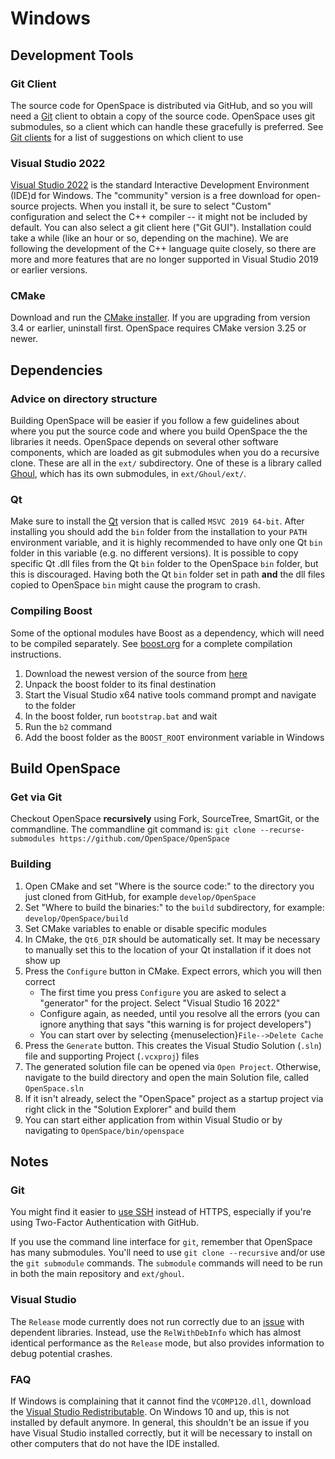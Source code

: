# Windows

## Development Tools
### Git Client
The source code for OpenSpace is distributed via GitHub, and so you will need a [Git](https://github.com/OpenSpace/OpenSpace/wiki/Git) client to obtain a copy of the source code. OpenSpace uses git submodules, so a client which can handle these gracefully is preferred. See [Git clients](../git) for a list of suggestions on which client to use

### Visual Studio 2022
[Visual Studio 2022](http://www.visualstudio.com) is the standard Interactive Development Environment (IDE)d for Windows. The "community" version is a free download for open-source projects. When you install it, be sure to select "Custom" configuration and select the C++ compiler -- it might not be included by default. You can also select a git client here ("Git GUI"). Installation could take a while (like an hour or so, depending on the machine). We are following the development of the C++ language quite closely, so there are more and more features that are no longer supported in Visual Studio 2019 or earlier versions.

### CMake
Download and run the [CMake installer](https://cmake.org/download/). If you are upgrading from version 3.4 or earlier, uninstall first. OpenSpace requires CMake version 3.25 or newer.


## Dependencies
### Advice on directory structure
Building OpenSpace will be easier if you follow a few guidelines about where you put the source code and where you build OpenSpace the the libraries it needs. OpenSpace depends on several other software components, which are loaded as git submodules when you do a recursive clone. These are all in the `ext/` subdirectory. One of these is a library called [Ghoul](https://github.com/OpenSpace/Ghoul), which has its own submodules, in `ext/Ghoul/ext/`.

### Qt
Make sure to install the [Qt](https://www.qt.io/download) version that is called `MSVC 2019 64-bit`. After installing you should add the `bin` folder from the installation to your `PATH` environment variable, and it is highly recommended to have only one Qt `bin` folder in this variable (e.g. no different versions). It is possible to copy specific Qt .dll files from the Qt `bin` folder to the OpenSpace `bin` folder, but this is discouraged. Having both the Qt `bin` folder set in path **and** the dll files copied to OpenSpace `bin` might cause the program to crash.

### Compiling Boost
Some of the optional modules have Boost as a dependency, which will need to be compiled separately. See [boost.org](https://www.boost.org) for a complete compilation instructions.
  1. Download the newest version of the source from [here](https://www.boost.org/users/download/)
  1. Unpack the boost folder to its final destination
  1. Start the Visual Studio x64 native tools command prompt and navigate to the folder
  1. In the boost folder, run `bootstrap.bat` and wait
  1. Run the `b2` command
  1. Add the boost folder as the `BOOST_ROOT` environment variable in Windows


## Build OpenSpace
### Get via Git
Checkout OpenSpace **recursively** using Fork, SourceTree, SmartGit, or the commandline. The commandline git command is: `git clone --recurse-submodules https://github.com/OpenSpace/OpenSpace`

### Building
  1. Open CMake and set "Where is the source code:" to the directory you just cloned from GitHub, for example `develop/OpenSpace`
  1. Set "Where to build the binaries:" to the `build` subdirectory, for example: `develop/OpenSpace/build`
  1. Set CMake variables to enable or disable specific modules
  1. In CMake, the `Qt6_DIR` should be automatically set. It may be necessary to manually set this to the location of your Qt installation if it does not show up
  1. Press the `Configure` button in CMake. Expect errors, which you will then correct
     - The first time you press `Configure` you are asked to select a "generator" for the project. Select "Visual Studio 16 2022"
     - Configure again, as needed, until you resolve all the errors (you can ignore anything that says "this warning is for project developers")
     - You can start over by selecting {menuselection}`File-->Delete Cache`
  1. Press the `Generate` button. This creates the Visual Studio Solution (`.sln`) file and supporting Project (`.vcxproj`) files
  1. The generated solution file can be opened via `Open Project`. Otherwise, navigate to the build directory and open the main Solution file, called `OpenSpace.sln`
  1. If it isn't already, select the "OpenSpace" project as a startup project via right click in the "Solution Explorer" and build them
  1. You can start either application from within Visual Studio or by navigating to `OpenSpace/bin/openspace`


## Notes
### Git
You might find it easier to [use SSH](https://help.github.com/articles/generating-an-ssh-key/) instead of HTTPS, especially if you're using Two-Factor Authentication with GitHub.

If you use the command line interface for `git`, remember that OpenSpace has many submodules. You'll need to use `git clone --recursive` and/or use the `git submodule` commands. The `submodule` commands will need to be run in both the main repository and `ext/ghoul`.

### Visual Studio
The `Release` mode currently does not run correctly due to an [issue](https://github.com/OpenSpace/OpenSpace/issues/1657) with dependent libraries. Instead, use the `RelWithDebInfo` which has almost identical performance as the `Release` mode, but also provides information to debug potential crashes.

### FAQ
If Windows is complaining that it cannot find the `VCOMP120.dll`, download the [Visual Studio Redistributable](https://aka.ms/vs/16/release/vc_redist.x64.exe). On Windows 10 and up, this is not installed by default anymore. In general, this shouldn't be an issue if you have Visual Studio installed correctly, but it will be necessary to install on other computers that do not have the IDE installed.

